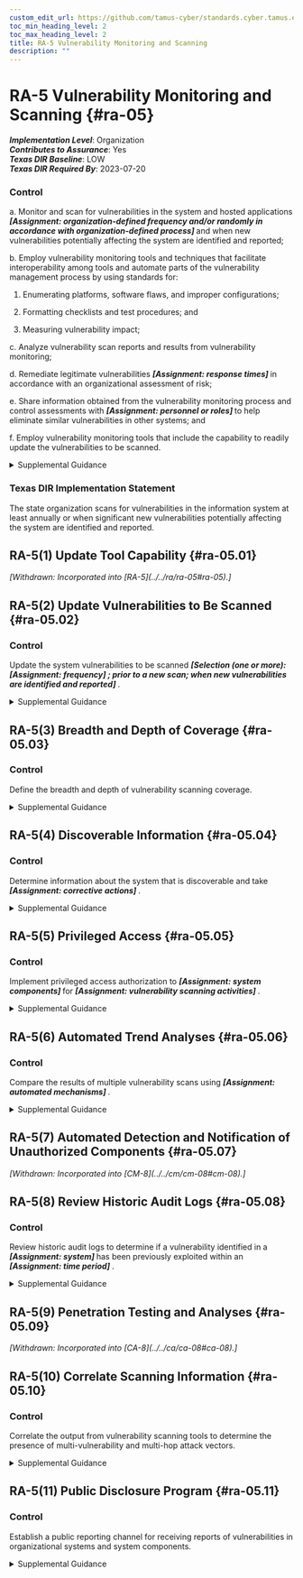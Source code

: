 ```yaml
---
custom_edit_url: https://github.com/tamus-cyber/standards.cyber.tamus.edu/tree/main/static/content/tamus.edu/TAMUS_profile.xml
toc_min_heading_level: 2
toc_max_heading_level: 2
title: RA-5 Vulnerability Monitoring and Scanning
description: ""
---
```


# RA-5 Vulnerability Monitoring and Scanning {#ra-05}

_**Implementation Level**_: Organization\
_**Contributes to Assurance**_: Yes\
_**Texas DIR Baseline**_: LOW\
_**Texas DIR Required By**_: 2023-07-20

### Control

a. Monitor and scan for vulnerabilities in the system and hosted applications <strong>                     <em>[Assignment: organization-defined frequency and/or randomly in accordance with organization-defined process]</em>                  </strong> and when new vulnerabilities potentially affecting the system are identified and reported;

b. Employ vulnerability monitoring tools and techniques that facilitate interoperability among tools and automate parts of the vulnerability management process by using standards for:

1. Enumerating platforms, software flaws, and improper configurations;

2. Formatting checklists and test procedures; and

3. Measuring vulnerability impact;

c. Analyze vulnerability scan reports and results from vulnerability monitoring;

d. Remediate legitimate vulnerabilities <strong>                     <em>[Assignment: response times]</em>                  </strong> in accordance with an organizational assessment of risk;

e. Share information obtained from the vulnerability monitoring process and control assessments with <strong>                     <em>[Assignment: personnel or roles]</em>                  </strong> to help eliminate similar vulnerabilities in other systems; and

f. Employ vulnerability monitoring tools that include the capability to readily update the vulnerabilities to be scanned.

<details>
  <summary>Supplemental Guidance</summary>

Security categorization of information and systems guides the frequency and comprehensiveness of vulnerability monitoring (including scans). Organizations determine the required vulnerability monitoring for system components, ensuring that the potential sources of vulnerabilities—such as infrastructure components (e.g., switches, routers, guards, sensors), networked printers, scanners, and copiers—are not overlooked. The capability to readily update vulnerability monitoring tools as new vulnerabilities are discovered and announced and as new scanning methods are developed helps to ensure that new vulnerabilities are not missed by employed vulnerability monitoring tools. The vulnerability monitoring tool update process helps to ensure that potential vulnerabilities in the system are identified and addressed as quickly as possible. Vulnerability monitoring and analyses for custom software may require additional approaches, such as static analysis, dynamic analysis, binary analysis, or a hybrid of the three approaches. Organizations can use these analysis approaches in source code reviews and in a variety of tools, including web-based application scanners, static analysis tools, and binary analyzers.

</details>

### Texas DIR Implementation Statement

The state organization scans for vulnerabilities in the information system at least annually or when significant new vulnerabilities potentially affecting the system are identified and reported.

## RA-5(1) Update Tool Capability {#ra-05.01}

<prop xmlns="http://csrc.nist.gov/ns/oscal/1.0" name="status" value="withdrawn">
               <em>[Withdrawn: Incorporated into [RA-5](../../ra/ra-05#ra-05).]</em>
            </prop>
            

## RA-5(2) Update Vulnerabilities to Be Scanned {#ra-05.02}

### Control

Update the system vulnerabilities to be scanned <strong>                     <em>[Selection (one or more):                      <strong>                           <em>[Assignment: frequency]</em>                        </strong>                  ; prior to a new scan; when new vulnerabilities are identified and reported]</em>                  </strong>.

<details>
  <summary>Supplemental Guidance</summary>

Due to the complexity of modern software, systems, and other factors, new vulnerabilities are discovered on a regular basis. It is important that newly discovered vulnerabilities are added to the list of vulnerabilities to be scanned to ensure that the organization can take steps to mitigate those vulnerabilities in a timely manner.

</details>

## RA-5(3) Breadth and Depth of Coverage {#ra-05.03}

### Control

Define the breadth and depth of vulnerability scanning coverage.

<details>
  <summary>Supplemental Guidance</summary>

The breadth of vulnerability scanning coverage can be expressed as a percentage of components within the system, by the particular types of systems, by the criticality of systems, or by the number of vulnerabilities to be checked. Conversely, the depth of vulnerability scanning coverage can be expressed as the level of the system design that the organization intends to monitor (e.g., component, module, subsystem, element). Organizations can determine the sufficiency of vulnerability scanning coverage with regard to its risk tolerance and other factors. Scanning tools and how the tools are configured may affect the depth and coverage. Multiple scanning tools may be needed to achieve the desired depth and coverage. <a xmlns="http://csrc.nist.gov/ns/oscal/1.0" href="#a21aef46-7330-48a0-b2e1-c5bb8b2dd11d">SP 800-53A</a> provides additional information on the breadth and depth of coverage.

</details>

## RA-5(4) Discoverable Information {#ra-05.04}

### Control

Determine information about the system that is discoverable and take <strong>                     <em>[Assignment: corrective actions]</em>                  </strong>.

<details>
  <summary>Supplemental Guidance</summary>

Discoverable information includes information that adversaries could obtain without compromising or breaching the system, such as by collecting information that the system is exposing or by conducting extensive web searches. Corrective actions include notifying appropriate organizational personnel, removing designated information, or changing the system to make the designated information less relevant or attractive to adversaries. This enhancement excludes intentionally discoverable information that may be part of a decoy capability (e.g., honeypots, honeynets, or deception nets) deployed by the organization.

</details>

## RA-5(5) Privileged Access {#ra-05.05}

### Control

Implement privileged access authorization to <strong>                     <em>[Assignment: system components]</em>                  </strong> for <strong>                     <em>[Assignment: vulnerability scanning activities]</em>                  </strong>.

<details>
  <summary>Supplemental Guidance</summary>

In certain situations, the nature of the vulnerability scanning may be more intrusive, or the system component that is the subject of the scanning may contain classified or controlled unclassified information, such as personally identifiable information. Privileged access authorization to selected system components facilitates more thorough vulnerability scanning and protects the sensitive nature of such scanning.

</details>

## RA-5(6) Automated Trend Analyses {#ra-05.06}

### Control

Compare the results of multiple vulnerability scans using <strong>                     <em>[Assignment: automated mechanisms]</em>                  </strong>.

<details>
  <summary>Supplemental Guidance</summary>

Using automated mechanisms to analyze multiple vulnerability scans over time can help determine trends in system vulnerabilities and identify patterns of attack.

</details>

## RA-5(7) Automated Detection and Notification of Unauthorized Components {#ra-05.07}

<prop xmlns="http://csrc.nist.gov/ns/oscal/1.0" name="status" value="withdrawn">
               <em>[Withdrawn: Incorporated into [CM-8](../../cm/cm-08#cm-08).]</em>
            </prop>
            

## RA-5(8) Review Historic Audit Logs {#ra-05.08}

### Control

Review historic audit logs to determine if a vulnerability identified in a <strong>                     <em>[Assignment: system]</em>                  </strong> has been previously exploited within an <strong>                     <em>[Assignment: time period]</em>                  </strong>.

<details>
  <summary>Supplemental Guidance</summary>

Reviewing historic audit logs to determine if a recently detected vulnerability in a system has been previously exploited by an adversary can provide important information for forensic analyses. Such analyses can help identify, for example, the extent of a previous intrusion, the trade craft employed during the attack, organizational information exfiltrated or modified, mission or business capabilities affected, and the duration of the attack.

</details>

## RA-5(9) Penetration Testing and Analyses {#ra-05.09}

<prop xmlns="http://csrc.nist.gov/ns/oscal/1.0" name="status" value="withdrawn">
               <em>[Withdrawn: Incorporated into [CA-8](../../ca/ca-08#ca-08).]</em>
            </prop>
            

## RA-5(10) Correlate Scanning Information {#ra-05.10}

### Control

Correlate the output from vulnerability scanning tools to determine the presence of multi-vulnerability and multi-hop attack vectors.

<details>
  <summary>Supplemental Guidance</summary>

An attack vector is a path or means by which an adversary can gain access to a system in order to deliver malicious code or exfiltrate information. Organizations can use attack trees to show how hostile activities by adversaries interact and combine to produce adverse impacts or negative consequences to systems and organizations. Such information, together with correlated data from vulnerability scanning tools, can provide greater clarity regarding multi-vulnerability and multi-hop attack vectors. The correlation of vulnerability scanning information is especially important when organizations are transitioning from older technologies to newer technologies (e.g., transitioning from IPv4 to IPv6 network protocols). During such transitions, some system components may inadvertently be unmanaged and create opportunities for adversary exploitation.

</details>

## RA-5(11) Public Disclosure Program {#ra-05.11}

### Control

Establish a public reporting channel for receiving reports of vulnerabilities in organizational systems and system components.

<details>
  <summary>Supplemental Guidance</summary>

The reporting channel is publicly discoverable and contains clear language authorizing good-faith research and the disclosure of vulnerabilities to the organization. The organization does not condition its authorization on an expectation of indefinite non-disclosure to the public by the reporting entity but may request a specific time period to properly remediate the vulnerability.

</details>

